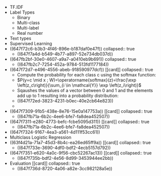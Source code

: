 - TF.IDF
- Label Types
	- Binary
	- Multi-class
	- Multi-label
	- Real number
- Text types
- Supervised Learning
- ((647f72c6-b3b3-4f46-896e-b187daf0e47f))
  collapsed:: true
	- ((647f7a4d-b549-4b77-a897-52e734db037d))
- ((647fb2bf-30e0-4607-a9a7-a0410eb9b691))
  collapsed:: true
	- ((647fb2c7-7254-452a-9784-513fd1177184))
- ((647f72d7-e496-4556-abeb-918590977dcf)) [[card]]
  collapsed:: true
	- Compute the probability for each class c using the softmax function:
	- $P(y=c \mid x ; W)=\operatorname{softmax}(z)=\frac{\exp \left(z_c\right)}{\sum_{i \in \mathcal{Y}} \exp \left(z_i\right)}$
	- Sqaushes the values of a vector between 0 and 1 and the elements add up to 1 resulting into a probability distribution:
	- ((647f72ed-3823-4231-b0ec-40e2cb64e823))
	-
- ((647f7309-91b5-438e-8e76-15e0a147753a)) [[card]]
  collapsed:: true
	- ((647fb71a-6b2c-4ee6-bfe7-fa8dea452507))
- ((647f7311-e280-4773-befc-fcbe5095d311)) [[card]]
  collapsed:: true
	- ((647fb71a-6b2c-4ee6-bfe7-fa8dea452507))
- ((647f7324-9167-4ea3-a561-4d111f53cc61))
- Multiclass Logistic Regression
- ((63f4d21a-71a7-45d3-8b4c-ea26ed65ff9a)) [[card]]
  collapsed:: true
	- ((647f733e-3690-4df0-bdf2-4ecb5157d792))
- ((647f7351-e620-4a0c-9f56-cbc52267ac13)) [[card]]
  collapsed:: true
	- ((647f735b-bdf2-4e56-8d99-3453944ee2bb))
- Evaluation [[card]]
  collapsed:: true
	- ((647f736d-8720-4a06-a82e-3cc982128a5e))